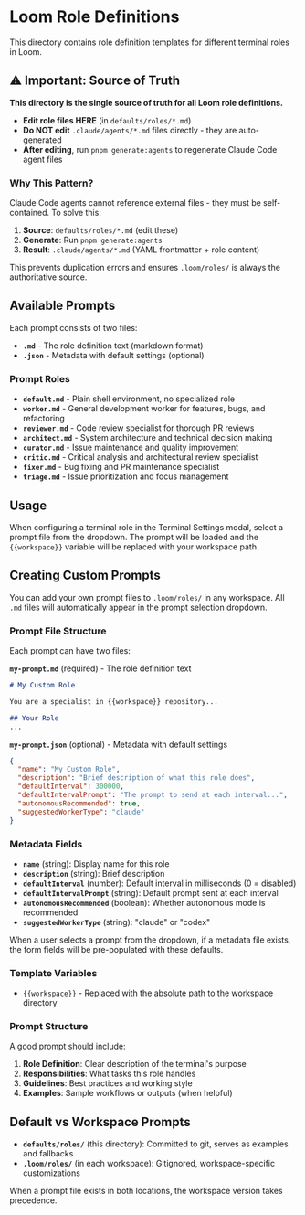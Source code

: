 # Loom Role Definitions

This directory contains role definition templates for different terminal roles in Loom.

## ⚠️ Important: Source of Truth

**This directory is the single source of truth for all Loom role definitions.**

- **Edit role files HERE** (in `defaults/roles/*.md`)
- **Do NOT edit** `.claude/agents/*.md` files directly - they are auto-generated
- **After editing**, run `pnpm generate:agents` to regenerate Claude Code agent files

### Why This Pattern?

Claude Code agents cannot reference external files - they must be self-contained. To solve this:

1. **Source**: `defaults/roles/*.md` (edit these)
2. **Generate**: Run `pnpm generate:agents`
3. **Result**: `.claude/agents/*.md` (YAML frontmatter + role content)

This prevents duplication errors and ensures `.loom/roles/` is always the authoritative source.

## Available Prompts

Each prompt consists of two files:
- **`.md`** - The role definition text (markdown format)
- **`.json`** - Metadata with default settings (optional)

### Prompt Roles

- **`default.md`** - Plain shell environment, no specialized role
- **`worker.md`** - General development worker for features, bugs, and refactoring
- **`reviewer.md`** - Code review specialist for thorough PR reviews
- **`architect.md`** - System architecture and technical decision making
- **`curator.md`** - Issue maintenance and quality improvement
- **`critic.md`** - Critical analysis and architectural review specialist
- **`fixer.md`** - Bug fixing and PR maintenance specialist
- **`triage.md`** - Issue prioritization and focus management

## Usage

When configuring a terminal role in the Terminal Settings modal, select a prompt file from the dropdown. The prompt will be loaded and the `{{workspace}}` variable will be replaced with your workspace path.

## Creating Custom Prompts

You can add your own prompt files to `.loom/roles/` in any workspace. All `.md` files will automatically appear in the prompt selection dropdown.

### Prompt File Structure

Each prompt can have two files:

**`my-prompt.md`** (required) - The role definition text
```markdown
# My Custom Role

You are a specialist in {{workspace}} repository...

## Your Role
...
```

**`my-prompt.json`** (optional) - Metadata with default settings
```json
{
  "name": "My Custom Role",
  "description": "Brief description of what this role does",
  "defaultInterval": 300000,
  "defaultIntervalPrompt": "The prompt to send at each interval...",
  "autonomousRecommended": true,
  "suggestedWorkerType": "claude"
}
```

### Metadata Fields

- **`name`** (string): Display name for this role
- **`description`** (string): Brief description
- **`defaultInterval`** (number): Default interval in milliseconds (0 = disabled)
- **`defaultIntervalPrompt`** (string): Default prompt sent at each interval
- **`autonomousRecommended`** (boolean): Whether autonomous mode is recommended
- **`suggestedWorkerType`** (string): "claude" or "codex"

When a user selects a prompt from the dropdown, if a metadata file exists, the form fields will be pre-populated with these defaults.

### Template Variables

- `{{workspace}}` - Replaced with the absolute path to the workspace directory

### Prompt Structure

A good prompt should include:

1. **Role Definition**: Clear description of the terminal's purpose
2. **Responsibilities**: What tasks this role handles
3. **Guidelines**: Best practices and working style
4. **Examples**: Sample workflows or outputs (when helpful)

## Default vs Workspace Prompts

- **`defaults/roles/`** (this directory): Committed to git, serves as examples and fallbacks
- **`.loom/roles/`** (in each workspace): Gitignored, workspace-specific customizations

When a prompt file exists in both locations, the workspace version takes precedence.
